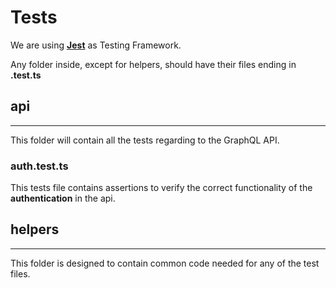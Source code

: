 # Tests

We are using [**Jest**](https://jestjs.io/) as Testing Framework.

Any folder inside, except for helpers, should have their files ending in **.test.ts**

## api

---

This folder will contain all the tests regarding to the GraphQL API.

### auth.test.ts

This tests file contains assertions to verify the correct functionality of the **authentication** in the api.

## helpers

---

This folder is designed to contain common code needed for any of the test files.

